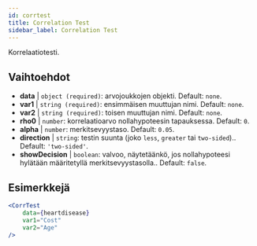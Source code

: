 ```yaml
---
id: corrtest
title: Correlation Test
sidebar_label: Correlation Test
---
```


Korrelaatiotesti.

## Vaihtoehdot

* __data__ | `object (required)`: arvojoukkojen objekti. Default: `none`.
* __var1__ | `string (required)`: ensimmäisen muuttujan nimi. Default: `none`.
* __var2__ | `string (required)`: toisen muuttujan nimi. Default: `none`.
* __rho0__ | `number`: korrelaatioarvo nollahypoteesin tapauksessa. Default: `0`.
* __alpha__ | `number`: merkitsevyystaso. Default: `0.05`.
* __direction__ | `string`: testin suunta (joko `less`, `greater` tai `two-sided`).. Default: `'two-sided'`.
* __showDecision__ | `boolean`: valvoo, näytetäänkö, jos nollahypoteesi hylätään määritetyllä merkitsevyystasolla.. Default: `false`.


## Esimerkkejä

```jsx live
<CorrTest
    data={heartdisease} 
    var1="Cost"
    var2="Age"
/>
```
